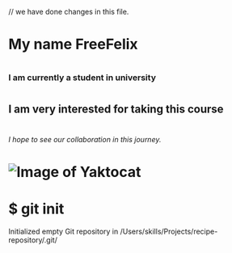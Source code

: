 // we have done changes in this file.
# <h1> My name FreeFelix</h1>
# <h3> I am currently a student in university</h3>
# <h2> I am very interested for taking this course</h2>
# <h6> I hope to see our collaboration in this journey.</h6>
# ![Image of Yaktocat](https://octodex.github.com/images/yaktocat.png)
# $ git init
Initialized empty Git repository in /Users/skills/Projects/recipe-repository/.git/
